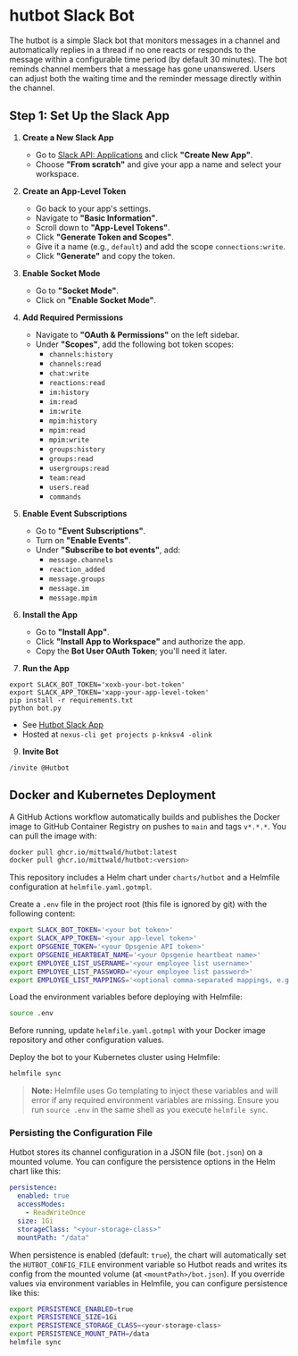 # hutbot Slack Bot

The hutbot is a simple Slack bot that monitors messages in a channel and automatically replies in a thread if no one reacts or responds to the message within a configurable time period (by default 30 minutes). The bot reminds channel members that a message has gone unanswered. Users can adjust both the waiting time and the reminder message directly within the channel.

## Step 1: Set Up the Slack App

1. **Create a New Slack App**

   - Go to [Slack API: Applications](https://api.slack.com/apps) and click **"Create New App"**.
   - Choose **"From scratch"** and give your app a name and select your workspace.

2. **Create an App-Level Token**

   - Go back to your app's settings.
   - Navigate to **"Basic Information"**.
   - Scroll down to **"App-Level Tokens"**.
   - Click **"Generate Token and Scopes"**.
   - Give it a name (e.g., `default`) and add the scope `connections:write`.
   - Click **"Generate"** and copy the token.

3. **Enable Socket Mode**

   - Go to **"Socket Mode"**.
   - Click on **"Enable Socket Mode"**.

4. **Add Required Permissions**

   - Navigate to **"OAuth & Permissions"** on the left sidebar.
   - Under **"Scopes"**, add the following bot token scopes:
     - `channels:history`
     - `channels:read`
     - `chat:write`
     - `reactions:read`
     - `im:history`
     - `im:read`
     - `im:write`
     - `mpim:history`
     - `mpim:read`
     - `mpim:write`
     - `groups:history`
     - `groups:read`
     - `usergroups:read`
     - `team:read`
     - `users.read`
     - `commands`

5. **Enable Event Subscriptions**

   - Go to **"Event Subscriptions"**.
   - Turn on **"Enable Events"**.
   - Under **"Subscribe to bot events"**, add:
     - `message.channels`
     - `reaction_added`
     - `message.groups`
     - `message.im`
     - `message.mpim`

6. **Install the App**

   - Go to **"Install App"**.
   - Click **"Install App to Workspace"** and authorize the app.
   - Copy the **Bot User OAuth Token**; you'll need it later.

8. **Run the App**

```
export SLACK_BOT_TOKEN='xoxb-your-bot-token'
export SLACK_APP_TOKEN='xapp-your-app-level-token'
pip install -r requirements.txt
python bot.py
```

   - See [Hutbot Slack App](https://api.slack.com/apps/A07RQ54Q5H9)
   - Hosted at `nexus-cli get projects p-knksv4 -olink`

9. **Invite Bot**

```
/invite @Hutbot
```

## Docker and Kubernetes Deployment

A GitHub Actions workflow automatically builds and publishes the Docker image to GitHub Container Registry on pushes to `main` and tags `v*.*.*`. You can pull the image with:

```bash
docker pull ghcr.io/mittwald/hutbot:latest
docker pull ghcr.io/mittwald/hutbot:<version>
```

This repository includes a Helm chart under `charts/hutbot` and a Helmfile configuration at `helmfile.yaml.gotmpl`.

Create a `.env` file in the project root (this file is ignored by git) with the following content:

```bash
export SLACK_BOT_TOKEN='<your bot token>'
export SLACK_APP_TOKEN='<your app-level token>'
export OPSGENIE_TOKEN='<your Opsgenie API token>'
export OPSGENIE_HEARTBEAT_NAME='<your Opsgenie heartbeat name>'
export EMPLOYEE_LIST_USERNAME='<your employee list username>'
export EMPLOYEE_LIST_PASSWORD='<your employee list password>'
export EMPLOYEE_LIST_MAPPINGS='<optional comma-separated mappings, e.g.: user1=alias1,user2=alias2>'
```

Load the environment variables before deploying with Helmfile:

```bash
source .env
```

Before running, update `helmfile.yaml.gotmpl` with your Docker image repository and other configuration values.

Deploy the bot to your Kubernetes cluster using Helmfile:

```bash
helmfile sync
```

> **Note:** Helmfile uses Go templating to inject these variables and will error if any required environment variables are missing.
> Ensure you run `source .env` in the same shell as you execute `helmfile sync`.

### Persisting the Configuration File

Hutbot stores its channel configuration in a JSON file (`bot.json`) on a mounted volume. You can configure the persistence options in the Helm chart like this:

```yaml
persistence:
  enabled: true
  accessModes:
    - ReadWriteOnce
  size: 1Gi
  storageClass: "<your-storage-class>"
  mountPath: "/data"
```

When persistence is enabled (default: `true`), the chart will automatically set the `HUTBOT_CONFIG_FILE` environment variable so Hutbot reads and writes its config from the mounted volume (at `<mountPath>/bot.json`). If you override values via environment variables in Helmfile, you can configure persistence like this:

```bash
export PERSISTENCE_ENABLED=true
export PERSISTENCE_SIZE=1Gi
export PERSISTENCE_STORAGE_CLASS=<your-storage-class>
export PERSISTENCE_MOUNT_PATH=/data
helmfile sync
```
